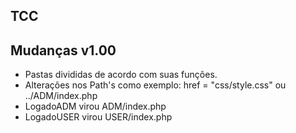 ## TCC
## Mudanças v1.00
- Pastas divididas de acordo com suas funções.
- Alterações nos Path's como exemplo: href = "css/style.css" ou ../ADM/index.php
- LogadoADM virou ADM/index.php 
- LogadoUSER virou USER/index.php
